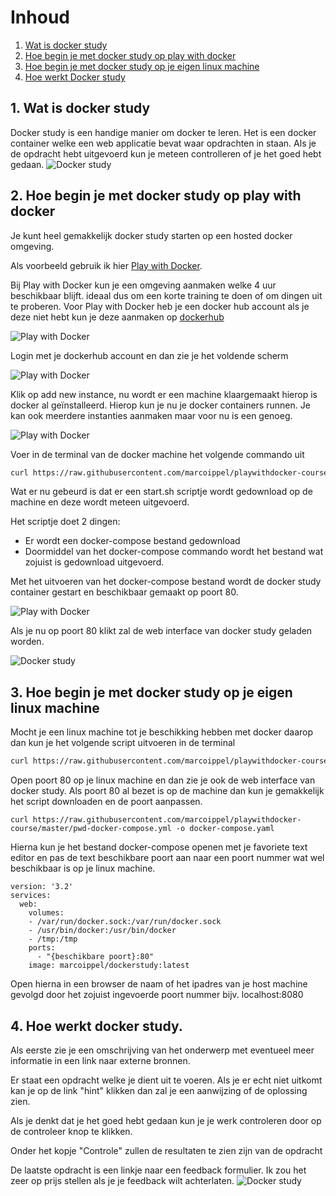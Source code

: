 # Inhoud
1. [Wat is docker study](#1-wat-is-docker-study)
2. [Hoe begin je met docker study op play with docker](#2-hoe-begin-je-met-docker-study-op-play-with-docker)
3. [Hoe begin je met docker study op je eigen linux machine](#3-hoe-begin-je-met-docker-study-op-je-eigen-linux-machine)
4. [Hoe werkt Docker study](#4-hoe-werkt-docker-study)

## 1. Wat is docker study

Docker study is een handige manier om docker te leren. Het is een docker container welke een web applicatie bevat waar opdrachten in staan. Als je de opdracht hebt uitgevoerd kun je meteen controlleren of je het goed hebt gedaan. ![Docker study](https://github.com/marcoippel/playwithdocker-course/raw/master/images/dockerstudy.PNG)

## 2. Hoe begin je met docker study op play with docker

Je kunt heel gemakkelijk docker study starten op een hosted docker omgeving.

Als voorbeeld gebruik ik hier [Play with Docker](https://labs.play-with-docker.com/).

Bij Play with Docker kun je een omgeving aanmaken welke 4 uur beschikbaar blijft. ideaal dus om een korte training te doen of om dingen uit te proberen. Voor Play with Docker heb je een docker hub account als je deze niet hebt kun je deze aanmaken op [dockerhub](https://hub.docker.com/)

![Play with Docker](https://github.com/marcoippel/playwithdocker-course/raw/master/images/playwithdocker.PNG)

Login met je dockerhub account en dan zie je het voldende scherm

![Play with Docker](https://github.com/marcoippel/playwithdocker-course/raw/master/images/playwithdocker_add_instance.PNG)

Klik op add new instance, nu wordt er een machine klaargemaakt hierop is docker al geïnstalleerd. Hierop kun je nu je docker containers runnen. Je kan ook meerdere instanties aanmaken maar voor nu is een genoeg.

![Play with Docker](https://github.com/marcoippel/playwithdocker-course/raw/master/images/playwithdocker_new_instance.PNG)

Voer in de terminal van de docker machine het volgende commando uit
```bash
curl https://raw.githubusercontent.com/marcoippel/playwithdocker-course/master/start.sh | sh
```
Wat er nu gebeurd is dat er een start.sh scriptje wordt gedownload op de machine en deze wordt meteen uitgevoerd.

Het scriptje doet 2 dingen:
* Er wordt een docker-compose bestand gedownload
* Doormiddel van het docker-compose commando wordt het bestand wat zojuist is gedownload uitgevoerd.

Met het uitvoeren van het docker-compose bestand wordt de docker study container gestart en beschikbaar gemaakt op poort 80.

![Play with Docker](https://github.com/marcoippel/playwithdocker-course/raw/master/images/playwithdocker_sh_script.PNG)

Als je nu op poort 80 klikt zal de web interface van docker study geladen worden.

![Docker study](https://github.com/marcoippel/playwithdocker-course/raw/master/images/dockerstudy.PNG)

## 3. Hoe begin je met docker study op je eigen linux machine

Mocht je een linux machine tot je beschikking hebben met docker daarop dan kun je het volgende script uitvoeren in de terminal
```bash
curl https://raw.githubusercontent.com/marcoippel/playwithdocker-course/master/start.sh | sh
```
Open poort 80 op je linux machine en dan zie je ook de web interface van docker study. Als poort 80 al bezet is op de machine dan kun je gemakkelijk het script downloaden en de poort aanpassen.

```
curl https://raw.githubusercontent.com/marcoippel/playwithdocker-course/master/pwd-docker-compose.yml -o docker-compose.yaml
```

Hierna kun je het bestand docker-compose openen met je favoriete text editor en pas de text beschikbare poort aan naar een poort nummer wat wel beschikbaar is op je linux machine.
```
version: '3.2'
services:
  web:
    volumes:
    - /var/run/docker.sock:/var/run/docker.sock
    - /usr/bin/docker:/usr/bin/docker
    - /tmp:/tmp
    ports:
      - "{beschikbare poort}:80"
    image: marcoippel/dockerstudy:latest
```
Open hierna in een browser de naam of het ipadres van je host machine gevolgd door het zojuist ingevoerde poort nummer bijv. localhost:8080

## 4. Hoe werkt docker study.

Als eerste zie je een omschrijving van het onderwerp met eventueel meer informatie in een link naar externe bronnen.

Er staat een opdracht welke je dient uit te voeren. Als je er echt niet uitkomt kan je op de link "hint" klikken dan zal je een aanwijzing of de oplossing zien.

Als je denkt dat je het goed hebt gedaan kun je je werk controleren door op de controleer knop te klikken.

Onder het kopje "Controle" zullen de resultaten te zien zijn van de opdracht

De laatste opdracht is een linkje naar een feedback formulier. Ik zou het zeer op prijs stellen als je je feedback wilt achterlaten.
![Docker study](https://github.com/marcoippel/playwithdocker-course/raw/master/images/dockerstudy.PNG)
